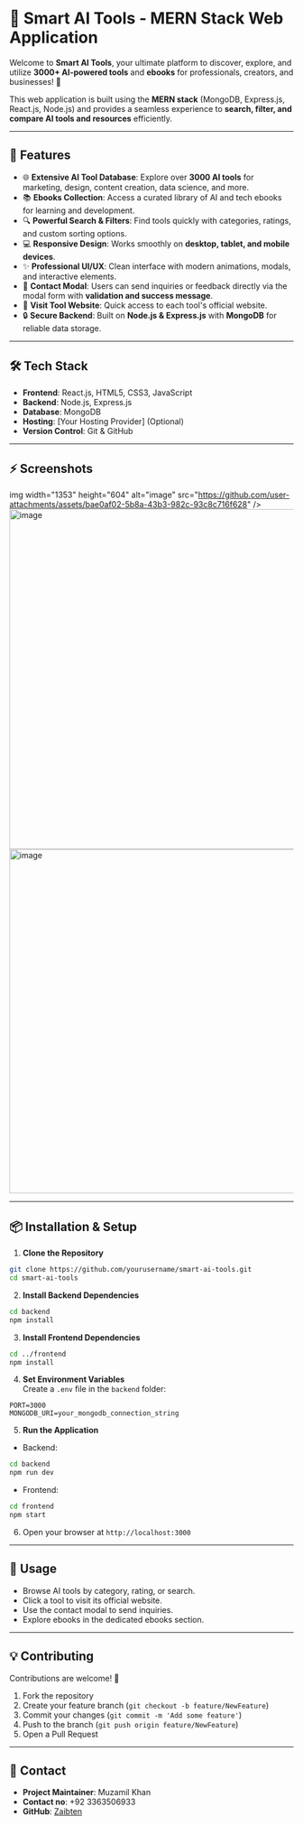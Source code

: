 # 🚀 Smart AI Tools - MERN Stack Web Application

Welcome to **Smart AI Tools**, your ultimate platform to discover, explore, and utilize **3000+ AI-powered tools** and **ebooks** for professionals, creators, and businesses! 🌟  

This web application is built using the **MERN stack** (MongoDB, Express.js, React.js, Node.js) and provides a seamless experience to **search, filter, and compare AI tools and resources** efficiently.  

---

## 📌 Features

- 🌐 **Extensive AI Tool Database**: Explore over **3000 AI tools** for marketing, design, content creation, data science, and more.  
- 📚 **Ebooks Collection**: Access a curated library of AI and tech ebooks for learning and development.  
- 🔍 **Powerful Search & Filters**: Find tools quickly with categories, ratings, and custom sorting options.  
- 💻 **Responsive Design**: Works smoothly on **desktop, tablet, and mobile devices**.  
- ✨ **Professional UI/UX**: Clean interface with modern animations, modals, and interactive elements.  
- 📧 **Contact Modal**: Users can send inquiries or feedback directly via the modal form with **validation and success message**.  
- 🔗 **Visit Tool Website**: Quick access to each tool's official website.  
- 🔒 **Secure Backend**: Built on **Node.js & Express.js** with **MongoDB** for reliable data storage.  

---

## 🛠 Tech Stack

- **Frontend**: React.js, HTML5, CSS3, JavaScript  
- **Backend**: Node.js, Express.js  
- **Database**: MongoDB  
- **Hosting**: [Your Hosting Provider] (Optional)  
- **Version Control**: Git & GitHub  

---

## ⚡ Screenshots

img width="1353" height="604" alt="image" src="https://github.com/user-attachments/assets/bae0af02-5b8a-43b3-982c-93c8c716f628" />
<img width="1350" height="603" alt="image" src="https://github.com/user-attachments/assets/6c79c404-b6df-44f0-a81a-c9d7570ca651" />
<img width="1349" height="610" alt="image" src="https://github.com/user-attachments/assets/7707e911-37d3-4c89-a217-c5fa53e8c9fc" />

---

## 📦 Installation & Setup

1. **Clone the Repository**  
```bash
git clone https://github.com/yourusername/smart-ai-tools.git
cd smart-ai-tools
```

2. **Install Backend Dependencies**  
```bash
cd backend
npm install
```

3. **Install Frontend Dependencies**  
```bash
cd ../frontend
npm install
```

4. **Set Environment Variables**  
Create a `.env` file in the `backend` folder:
```
PORT=3000
MONGODB_URI=your_mongodb_connection_string
```

5. **Run the Application**  
- Backend:  
```bash
cd backend
npm run dev
```
- Frontend:  
```bash
cd frontend
npm start
```

6. Open your browser at `http://localhost:3000`  

---

## 🎯 Usage

- Browse AI tools by category, rating, or search.  
- Click a tool to visit its official website.  
- Use the contact modal to send inquiries.  
- Explore ebooks in the dedicated ebooks section.  

---

## 💡 Contributing

Contributions are welcome! 🙌  
1. Fork the repository  
2. Create your feature branch (`git checkout -b feature/NewFeature`)  
3. Commit your changes (`git commit -m 'Add some feature'`)  
4. Push to the branch (`git push origin feature/NewFeature`)  
5. Open a Pull Request  

---

## 🤝 Contact

- **Project Maintainer**: Muzamil Khan 
- **Contact no**: +92 3363506933  
- **GitHub**: [Zaibten](https://github.com/Zaibten)

